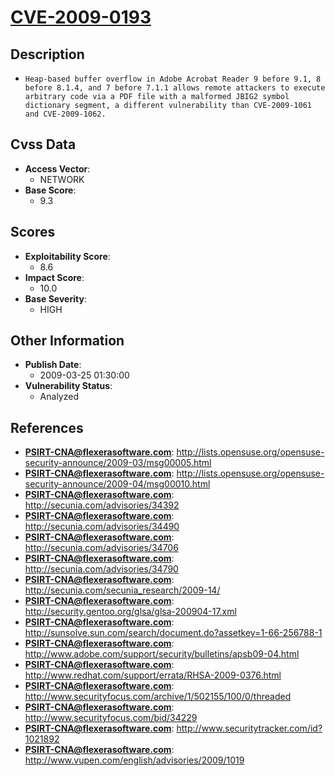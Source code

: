 
# [CVE-2009-0193](https://cve.mitre.org/cgi-bin/cvename.cgi?name=CVE-2009-0193)

## Description

- `Heap-based buffer overflow in Adobe Acrobat Reader 9 before 9.1, 8 before 8.1.4, and 7 before 7.1.1 allows remote attackers to execute arbitrary code via a PDF file with a malformed JBIG2 symbol dictionary segment, a different vulnerability than CVE-2009-1061 and CVE-2009-1062.`

## Cvss Data

- **Access Vector**:
  - NETWORK
- **Base Score**:
  - 9.3

## Scores

- **Exploitability Score**:
  - 8.6
- **Impact Score**:
  - 10.0
- **Base Severity**:
  - HIGH

## Other Information

- **Publish Date**:
  - 2009-03-25 01:30:00
- **Vulnerability Status**:
  - Analyzed

## References

- **PSIRT-CNA@flexerasoftware.com**: http://lists.opensuse.org/opensuse-security-announce/2009-03/msg00005.html
- **PSIRT-CNA@flexerasoftware.com**: http://lists.opensuse.org/opensuse-security-announce/2009-04/msg00010.html
- **PSIRT-CNA@flexerasoftware.com**: http://secunia.com/advisories/34392
- **PSIRT-CNA@flexerasoftware.com**: http://secunia.com/advisories/34490
- **PSIRT-CNA@flexerasoftware.com**: http://secunia.com/advisories/34706
- **PSIRT-CNA@flexerasoftware.com**: http://secunia.com/advisories/34790
- **PSIRT-CNA@flexerasoftware.com**: http://secunia.com/secunia_research/2009-14/
- **PSIRT-CNA@flexerasoftware.com**: http://security.gentoo.org/glsa/glsa-200904-17.xml
- **PSIRT-CNA@flexerasoftware.com**: http://sunsolve.sun.com/search/document.do?assetkey=1-66-256788-1
- **PSIRT-CNA@flexerasoftware.com**: http://www.adobe.com/support/security/bulletins/apsb09-04.html
- **PSIRT-CNA@flexerasoftware.com**: http://www.redhat.com/support/errata/RHSA-2009-0376.html
- **PSIRT-CNA@flexerasoftware.com**: http://www.securityfocus.com/archive/1/502155/100/0/threaded
- **PSIRT-CNA@flexerasoftware.com**: http://www.securityfocus.com/bid/34229
- **PSIRT-CNA@flexerasoftware.com**: http://www.securitytracker.com/id?1021892
- **PSIRT-CNA@flexerasoftware.com**: http://www.vupen.com/english/advisories/2009/1019
